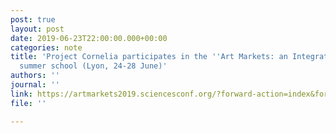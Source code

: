 ```yaml
---
post: true
layout: post
date: 2019-06-23T22:00:00.000+00:00
categories: note
title: 'Project Cornelia participates in the ''Art Markets: an Integrated Perspective''
  summer school (Lyon, 24-28 June)'
authors: ''
journal: ''
link: https://artmarkets2019.sciencesconf.org/?forward-action=index&forward-controller=index&lang=en
file: ''

---
```


